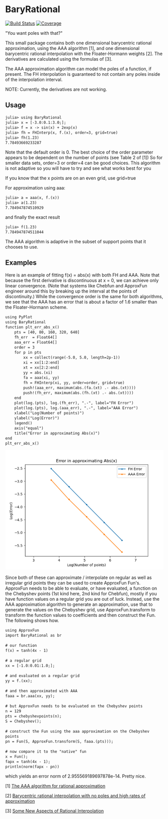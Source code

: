 # BaryRational

[![Build Status](https://github.com/macd/BaryRational.jl/workflows/CI/badge.svg)](https://github.com/macd/BaryRational.jl/actions)
[![Coverage](https://codecov.io/gh/macd/BaryRational.jl/branch/master/graph/badge.svg)](https://codecov.io/gh/macd/BaryRational.jl)

"You want poles with that?"

This small package contains both one dimensional barycentric rational
approximation, using the AAA algorithm [1], and one dimensional
barycentric rational interpolation with the Floater-Hormann weights
[2]. The derivatives are calculated using the formulas of [3].

The AAA approximation algorithm can model the poles of a function, if
present. The FH interpolation is guaranteed to not contain any poles 
inside of the interpolation interval.

NOTE: Currently, the derivatives are not working.

## Usage

    julia> using BaryRational
    julia> x = [-3.0:0.1:3.0;];
    julia> f = x -> sin(x) + 2exp(x)
    julia> fh = FHInterp(x, f.(x), order=3, grid=true)
    julia> fh(1.23)
    7.78493669233287
    
Note that the default order is 0. The best choice of the order
parameter appears to be dependent on the number of points (see Table 2
of [1]) So for smaller data sets, order=3 or order=4 can be good
choices. This algorithm is not adaptive so you will have to try and see
what works best for you

If you know that the x points are on an even grid, use grid=true

For approximation using aaa:

    julia> a = aaa(x, f.(x))
    julia> a(1.23)
    7.784947874510929
    
and finally the exact result

    julia> f(1.23)
    7.784947874511044

The AAA algorithm is adaptive in the subset of support points that it
chooses to use.

## Examples

Here is an example of fitting f(x) = abs(x) with both FH and AAA. Note
that because the first derivative is discontinuous at x = 0, we can
achieve only linear convergence. (Note that systems like Chebfun and
ApproxFun engineer around this by breaking up the interval at the
points of discontinuity.)  While the convergence order is the same for
both algorithms, we see that the AAA has an error that is about a factor
of 1.6 smaller than the Floater-Hormann scheme.

    using PyPlot
    using BaryRational
    function plt_err_abs_x()
        pts = [40, 80, 160, 320, 640]
        fh_err  = Float64[]
        aaa_err = Float64[]
        order = 3
        for p in pts
            xx = collect(range(-5.0, 5.0, length=2p-1))
            xi = xx[1:2:end]
            xt = xx[2:2:end]
            yy = abs.(xi)
            fa = aaa(xi, yy)
            fh = FHInterp(xi, yy, order=order, grid=true)
            push!(aaa_err, maximum(abs.(fa.(xt) .- abs.(xt))))
            push!(fh_err, maximum(abs.(fh.(xt) .- abs.(xt))))
        end
        plot(log.(pts), log.(fh_err), ".-", label="FH Error")
        plot(log.(pts), log.(aaa_err), ".-", label="AAA Error")
        xlabel("Log(Number of points)")
        ylabel("Log(Error)")
        legend()
        axis("equal")
        title("Error in approximating Abs(x)")
    end
    plt_err_abs_x()

![image](images/abs_x_error.png)

Since both of these can approximate / interpolate on regular as well as irregular grid
points they can be used to create ApproxFun Fun's.  ApproxFun needs to be able to evaluate,
or have evaluated, a function on the Chebyshev points (1st kind here, 2nd kind for Chebfun),
mostly if you have function values on a regular grid you are out of luck.  Instead, use the
AAA approximation algorithm to generate an approximation, use that to generate the values on
the Chebyshev grid, use ApproxFun.transform to transform the function values to coefficients
and then construct the Fun.  The following shows how.

    using ApproxFun
    import BaryRational as br

    # our function
    f(x) = tanh(4x - 1)

    # a regular grid
    xx = [-1.0:0.01:1.0;];

    # and evaluated on a regular grid
    yy = f.(xx);

    # and then approximated with AAA
    faaa = br.aaa(xx, yy);

    # but ApproxFun needs to be evaluated on the Chebyshev points
    n = 129
    pts = chebyshevpoints(n);
    S = Chebyshev();

    # construct the Fun using the aaa approximation on the Chebyshev points
    pn = Fun(S, ApproxFun.transform(S, faaa.(pts)));

    # now compare it to the "native" fun
    x = Fun();
    fapx = tanh(4x - 1);
    println(norm(fapx - pn))

which yields an error norm of 2.955569189697878e-14. Pretty nice.


[1] [The AAA algorithm for rational approximation](http://arxiv.org/abs/1612.00337)

[2] [Barycentric rational interpolation with no poles and high rates of approximation](https://citeseerx.ist.psu.edu/viewdoc/download?doi=10.1.1.475.3902&rep=rep1&type=pdf)

[3] [Some New Aspects of Rational Interpolation](https://www.ams.org/journals/mcom/1986-47-175/S0025-5718-1986-0842136-8/S0025-5718-1986-0842136-8.pdf)
